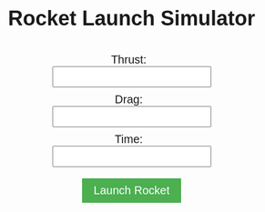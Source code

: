 <html>
<head>
  <meta charset="UTF-8">
  <title>Rocket Launch Simulator</title>
  <meta name="viewport" content="width=device-width, initial-scale=1.0">
  <style>
    body {
      font-family: Arial, sans-serif;
      margin: 0;
      padding: 0;
    }
    h1 {
      font-size: 36px;
      text-align: center;
    }
    #game-container {
      display: flex;
      flex-direction: column;
      align-items: center;
      margin-top: 40px;
    }
        #game-form {
      display: flex;
      flex-direction: column;
      align-items: center;
      margin-bottom: 20px;
    }
    label {
      font-size: 20px;
      margin-right: 10px;
    }
    input {
      font-size: 20px;
      margin-bottom: 10px;
      padding: 5px;
    }
    button {
      font-size: 20px;
      padding: 10px 20px;
      background-color: #4CAF50;
      color: white;
      border: none;
      cursor: pointer;
      margin-top: 10px;
    }
    button:hover {
      background-color: #3e8e41;
    }
    #result-container {
      display: none;
      text-align: center;
    }
    #canvas-container {
      margin-top: 20px;
    }
    #success-animation,
    #failure-animation {
      display: none;
      text-align: center;
    }
    .success,
    .failure {
      font-size: 24px;
    }
        @keyframes fadeIn {
      0% {
        opacity: 0;
      }
      100% {
        opacity: 1;
      }
    }
    @keyframes slideUp {
      0% {
        transform: translateY(200px);
        opacity: 0;
      }
      100% {
        transform: translateY(0);
        opacity: 1;
      }
    }
</style>
</head>
<body>
  <h1>Rocket Launch Simulator</h1>
  <div id="game-container">
    <form id="game-form">
      <label for="thrust">Thrust:</label>
      <input type="number" id="thrust" name="thrust" required>
      <label for="drag">Drag:</label>
      <input type="number" id="drag" name="drag" required>
      <label for="time">Time:</label>
      <input type="number" id="time" name="time" required>
      <button type="submit">Launch Rocket</button>
    </form>
    <div id="result-container">
      <h2>Result:</h2>
      <p id="velocity"></p>
      <p id="altitude"></p>
      <div id="canvas-container">
        <canvas id="canvas" width="800" height="600"></canvas>
      </div>
      <div id="success-animation">
        <p class="success">Success! The rocket reached outer space.</p>
      </div>
      <div id="failure-animation">
        <p class="failure">Failure! The rocket did not reach outer space.</p>
      </div>
    </div>
  </div>

  <script>
    const form = document.getElementById('game-form'); 
    const resultContainer = document.getElementById('result-container');
    const velocityElement = document.getElementById('velocity');
    const altitudeElement = document.getElementById('altitude');
    const successAnimation = document.getElementById('success-animation');
    const failureAnimation = document.getElementById('failure-animation');
    const canvas = document.getElementById("canvas");
    const ctx = canvas.getContext("2d");

    const spaceBg = new Image();
    spaceBg.src = 'https://www.fg-a.com/wallpapers/2019-deep-space-background.jpg';

    // Wait for the background to load before starting the animation
    spaceBg.onload = function() {
    // Draw background
    const spacePattern = ctx.createPattern(spaceBg, 'repeat');
    ctx.fillStyle = spacePattern;
    ctx.fillRect(0, 0, canvas.width, canvas.height);

    // Start animation
    rocketImages.success1.onload = function() {
        drawRocket(380, rocketImages.success1);
    };
    rocketImages.success2.onload = function() {
        // Don't draw the rocket here since it's used in animateRocket()
        // drawRocket(380, rocketImages.success2);
    };
    rocketImages.success3.onload = function() {
        // Don't draw the rocket here since it's used in animateRocket()
        // drawRocket(380, rocketImages.success3);
    };
    rocketImages.failure.onload = function() {
        // Don't draw the rocket here since it's used in animateRocket()
        // drawRocket(380, rocketImages.failure);
    };
    };

    form.addEventListener('submit', (e) => {
      e.preventDefault();

      const thrust = parseFloat(document.getElementById('thrust').value);
      const drag = parseFloat(document.getElementById('drag').value);
      const time = parseFloat(document.getElementById('time').value);

      const data = {
        thrust: thrust,
        drag: drag,
        time: time
      };

      // Send a POST request to the Flask API
      fetch('https://ctrpe.duckdns.org/api/rocket/game', {
          method: 'POST',
          mode: 'cors',
          headers: {
            'Content-Type': 'application/json'
          },
          body: JSON.stringify(data)
        })
        .then(response => response.json())
        .then(result => {
          // Update the game interface with the result
          velocityElement.textContent = `Velocity: ${result.velocity} m/s`;
          altitudeElement.textContent = `Altitude: ${result.altitude} m`;
          resultContainer.style.display = 'block';

          // Show success or failure animation based on the altitude
          if (result.altitude >= 100000) {
            successAnimation.style.display = 'block';
            successAnimation.style.animationName = 'fadeIn';
            successAnimation.style.opacity = 1;
            successAnimation.style.animationDuration = '4s';
            successAnimation.style.animationFillMode = 'forwards';
            successAnimation.style.animationTimingFunction = 'ease-in-out';
            
            // Start success animation
            animateRocket(380, 'success');
          } else {
            failureAnimation.style.display = 'block';
            failureAnimation.style.animationName = 'slideUp';
            failureAnimation.style.transform = 'translateY(0)';
            failureAnimation.style.opacity = 1;
            failureAnimation.style.animationDuration = '2s';
            failureAnimation.style.animationFillMode = 'forwards';
            failureAnimation.style.animationTimingFunction = 'ease-in-out';

            // Start failure animation
            animateRocket(380, 'failure');
          }
        })
        .catch(error => console.error('Error:', error));
    });

    let rocketImages = {
      success1: new Image(),
      success2: new Image(),
      success3: new Image(),
      failure: new Image()
    };
    rocketImages.success1.src = 'rocket-success1.png';
    rocketImages.success2.src = 'rocket-success2.png';
    rocketImages.success3.src = 'rocket-success3.png';
    rocketImages.failure.src = 'rocket-failure.png';

    document.addEventListener('DOMContentLoaded', function() {
      rocketImages.success1.onload = function() {
        drawRocket(380, rocketImages.success1);
      };
      rocketImages.success2.onload = function() {
        // Don't draw the rocket here since it's used in animateRocket()
        // drawRocket(380, rocketImages.success2);
      };
      rocketImages.success3.onload = function() {
        // Don't draw the rocket here since it's used in animateRocket()
        // drawRocket(380, rocketImages.success3);
      };
      rocketImages.failure.onload = function() {
        // Don't draw the rocket here since it's used in animateRocket()
        // drawRocket(380, rocketImages.failure);
      };
    });

    function drawRocket(yPos, rocketImage) {
      ctx.clearRect(0, 0, canvas.width, canvas.height);
      ctx.drawImage(rocketImage, 180, yPos, 40, 80);
    }
    function animateRocket(yPos, animationType) {
      let frame = 0;
      let rocketImage;
      let smokeImage = new Image();
      smokeImage.src = "smoke.png";

      if (animationType === 'success') {
        rocketImage = rocketImages.success1;
      } else {
        rocketImage = rocketImages.failure;
      }

    function animateOneFrame() {
        ctx.clearRect(0, 0, canvas.width, canvas.height);
        drawRocket(yPos, rocketImage);

        // Draw the smoke trail for the failure animation
        if (animationType === 'failure') {
          let smokeX = 195;
          ctx.drawImage(smokeImage, smokeX, yPos + 80, 20, 20);
          smokeX += Math.random() * 20 - 10;
        }

        frame++;
        yPos -= 2;

        if (animationType === 'success') {
          if (frame < 60) {
            rocketImage = rocketImages.success1;
          } else if (frame < 90) {
            rocketImage = rocketImages.success2;
          } else if (frame < 120) {
            rocketImage = rocketImages.success3;
          } else {
            console.log("Animation completed");
          }
        }

        if (frame < 120) {
          window.requestAnimationFrame(animateOneFrame);
        } else {
          console.log("Animation completed");
        }
      }
      animateOneFrame();
    }
  </script>
</body>